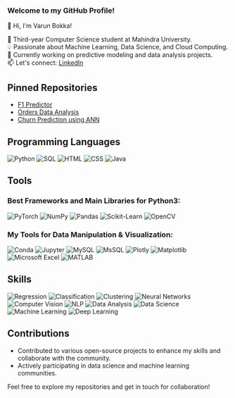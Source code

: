 ### Welcome to my GitHub Profile!

👋 Hi, I'm Varun Bokka! 

🌟 Third-year Computer Science student at Mahindra University.  
💡 Passionate about Machine Learning, Data Science, and Cloud Computing.  
🔭 Currently working on predictive modeling and data analysis projects.  
📫 Let's connect: [LinkedIn](https://www.linkedin.com/in/naga-varun-bokka)

## Pinned Repositories
- [F1 Predictor](https://github.com/Varun-278/f1-predictor)
- [Orders Data Analysis](https://github.com/Varun-278/orders-data-analysis)
- [Churn Prediction using ANN](https://github.com/Varun-278/churn-prediction-ann)

## Programming Languages
![Python](https://img.shields.io/badge/-Python-333333?style=flat&logo=python)
![SQL](https://img.shields.io/badge/-SQL-333333?style=flat&logo=sqlite)
![HTML](https://img.shields.io/badge/-HTML-333333?style=flat&logo=HTML5)
![CSS](https://img.shields.io/badge/-CSS-333333?style=flat&logo=CSS3&logoColor=1572B6)
![Java](https://img.shields.io/badge/-Java-333333?style=flat&logo=Java&logoColor=007396)

## Tools

### Best Frameworks and Main Libraries for Python3:
![PyTorch](https://img.shields.io/badge/-PyTorch-333333?style=flat&logo=pytorch)
![NumPy](https://img.shields.io/badge/-NumPy-333333?style=flat&logo=numpy)
![Pandas](https://img.shields.io/badge/-Pandas-333333?style=flat&logo=pandas)
![Scikit-Learn](https://img.shields.io/badge/-Scikit_Learn-333333?style=flat&logo=scikit-learn)
![OpenCV](https://img.shields.io/badge/-OpenCV-333333?style=flat&logo=opencv)

### My Tools for Data Manipulation & Visualization:
![Conda](https://img.shields.io/badge/-Conda-333333?style=flat&logo=anaconda)
![Jupyter](https://img.shields.io/badge/-Jupyter-333333?style=flat&logo=jupyter)
![MySQL](https://img.shields.io/badge/-MySQL-333333?style=flat&logo=mysql)
![MsSQL](https://img.shields.io/badge/-MsSQL-333333?style=flat&logo=microsoft-sql-server)
![Plotly](https://img.shields.io/badge/-Plotly-333333?style=flat&logo=plotly)
![Matplotlib](https://img.shields.io/badge/-Matplotlib-333333?style=flat&logo=matplotlib)
![Microsoft Excel](https://img.shields.io/badge/-Microsoft_Excel-333333?style=flat&logo=microsoft-excel)
![MATLAB](https://img.shields.io/badge/-MATLAB-333333?style=flat&logo=mathworks)

## Skills
![Regression](https://img.shields.io/badge/-Regression-333333?style=flat&logo=regression)
![Classification](https://img.shields.io/badge/-Classification-333333?style=flat&logo=classification)
![Clustering](https://img.shields.io/badge/-Clustering-333333?style=flat&logo=clustering)
![Neural Networks](https://img.shields.io/badge/-Neural_Networks-333333?style=flat&logo=neural-networks)
![Computer Vision](https://img.shields.io/badge/-Computer_Vision-333333?style=flat&logo=computer-vision)
![NLP](https://img.shields.io/badge/-NLP-333333?style=flat&logo=nlp)
![Data Analysis](https://img.shields.io/badge/-Data_Analysis-333333?style=flat&logo=data-analysis)
![Data Science](https://img.shields.io/badge/-Data_Science-333333?style=flat&logo=data-science)
![Machine Learning](https://img.shields.io/badge/-Machine_Learning-333333?style=flat&logo=machine-learning)
![Deep Learning](https://img.shields.io/badge/-Deep_Learning-333333?style=flat&logo=deep-learning)

## Contributions
- Contributed to various open-source projects to enhance my skills and collaborate with the community.
- Actively participating in data science and machine learning communities.

Feel free to explore my repositories and get in touch for collaboration!



